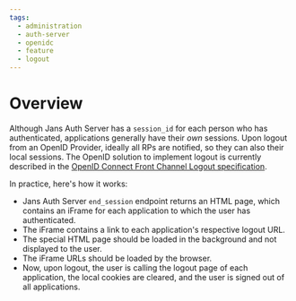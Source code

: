 ```yaml
---
tags:
  - administration
  - auth-server
  - openidc
  - feature
  - logout
---
```


# Overview

Although Jans Auth Server has a `session_id` for each person who has authenticated,
applications generally have their *own* sessions. Upon logout from an OpenID Provider, ideally all RPs are notified, so they can also their local sessions. The OpenID solution to implement logout is currently described in the [OpenID Connect Front Channel Logout specification](http://openid.net/specs/openid-connect-frontchannel-1_0.html).

In practice, here's how it works:

 - Jans Auth Server `end_session` endpoint returns an HTML page, which contains an iFrame for each application to which the user has authenticated.
 - The iFrame contains a link to each application's respective logout URL.
 - The special HTML page should be loaded in the background and not displayed to the user.
 - The iFrame URLs should be loaded by the browser.
 - Now, upon logout, the user is calling the logout page of each application, the local cookies are cleared, and the user is signed out of all applications.  

